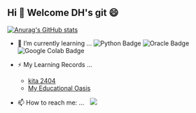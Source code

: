 ##  Hi 👋  Welcome DH's git 😄
[![Anurag's GitHub stats](https://github-readme-stats.vercel.app/api?username=leedoheon98)](https://github.com/anuraghazra/github-readme-stats)

- 🌱 I’m currently learning ... ![Python Badge](https://img.shields.io/badge/Python-3776AB?logo=python&logoColor=fff&style=for-the-badge) ![Oracle Badge](https://img.shields.io/badge/Oracle-F80000?logo=oracle&logoColor=fff&style=for-the-badge) ![Google Colab Badge](https://img.shields.io/badge/Google%20Colab-F9AB00?logo=googlecolab&logoColor=fff&style=for-the-badge)
- ⚡ My Learning Records ...
  - [kita 2404](https://github.com/leedoheon98/kita_2404)
  - [My Educational Oasis](https://github.com/leedoheon98/My-Educational-Oasis)

- 📫 How to reach me: ...  <a href="https://instagram.com/do_heon2">
                                <img 
                                    src="http://img.shields.io/badge/-Instagram-black?style=flat&logo=Instagram&link=https://instagram.com/do_heon2/"
                                    style="height : auto; margin-left : 10px; margin-right : 10px;"/>
                            </a>

<!--
**leedoheon98/leedoheon98** is a ✨ _special_ ✨ repository because its `README.md` (this file) appears on your GitHub profile.

Here are some ideas to get you started:

- 🔭 I’m currently working on ...
- 🌱 I’m currently learning ...
- 👯 I’m looking to collaborate on ...
- 🤔 I’m looking for help with ...
- 💬 Ask me about ...
- 📫 How to reach me: ...
- 😄 Pronouns: ...
- ⚡ Fun fact: ...
-->
